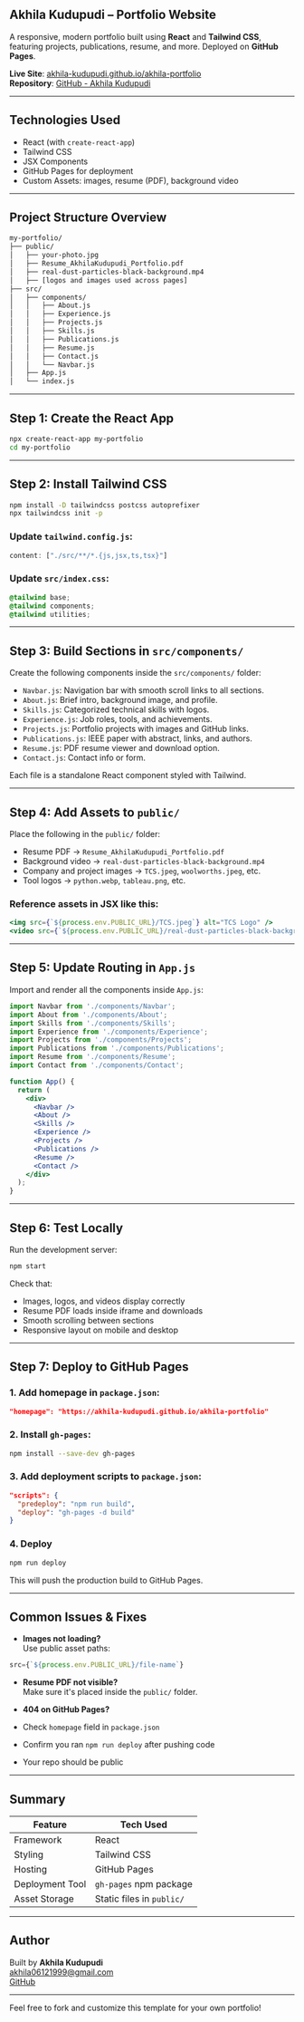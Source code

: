 

## Akhila Kudupudi – Portfolio Website

A responsive, modern portfolio built using **React** and **Tailwind CSS**, featuring projects, publications, resume, and more. Deployed on **GitHub Pages**.

**Live Site**: [akhila-kudupudi.github.io/akhila-portfolio](https://akhila-kudupudi.github.io/akhila-portfolio)  
**Repository**: [GitHub - Akhila Kudupudi](https://github.com/Akhila-kudupudi/akhila-portfolio)

---

##  Technologies Used

- React (with `create-react-app`)
- Tailwind CSS
- JSX Components
- GitHub Pages for deployment
- Custom Assets: images, resume (PDF), background video

---

## Project Structure Overview
```bash
my-portfolio/
├── public/
│   ├── your-photo.jpg
│   ├── Resume_AkhilaKudupudi_Portfolio.pdf
│   ├── real-dust-particles-black-background.mp4
│   ├── [logos and images used across pages]
├── src/
│   ├── components/
│   │   ├── About.js
│   │   ├── Experience.js
│   │   ├── Projects.js
│   │   ├── Skills.js
│   │   ├── Publications.js
│   │   ├── Resume.js
│   │   ├── Contact.js
│   │   └── Navbar.js
│   ├── App.js
│   └── index.js
```

---


##  Step 1: Create the React App

```bash
npx create-react-app my-portfolio
cd my-portfolio
```

---

## Step 2: Install Tailwind CSS

```bash
npm install -D tailwindcss postcss autoprefixer
npx tailwindcss init -p
```

### Update `tailwind.config.js`:

```js
content: ["./src/**/*.{js,jsx,ts,tsx}"]
```

### Update `src/index.css`:

```css
@tailwind base;
@tailwind components;
@tailwind utilities;
```

---

## Step 3: Build Sections in `src/components/`

Create the following components inside the `src/components/` folder:

- `Navbar.js`: Navigation bar with smooth scroll links to all sections.
- `About.js`: Brief intro, background image, and profile.
- `Skills.js`: Categorized technical skills with logos.
- `Experience.js`: Job roles, tools, and achievements.
- `Projects.js`: Portfolio projects with images and GitHub links.
- `Publications.js`: IEEE paper with abstract, links, and authors.
- `Resume.js`: PDF resume viewer and download option.
- `Contact.js`: Contact info or form.

Each file is a standalone React component styled with Tailwind.

---

## Step 4: Add Assets to `public/`

Place the following in the `public/` folder:

- Resume PDF → `Resume_AkhilaKudupudi_Portfolio.pdf`
- Background video → `real-dust-particles-black-background.mp4`
- Company and project images → `TCS.jpeg`, `woolworths.jpeg`, etc.
- Tool logos → `python.webp`, `tableau.png`, etc.

### Reference assets in JSX like this:

```jsx
<img src={`${process.env.PUBLIC_URL}/TCS.jpeg`} alt="TCS Logo" />
<video src={`${process.env.PUBLIC_URL}/real-dust-particles-black-background.mp4`} autoPlay loop muted />
```

---

## Step 5: Update Routing in `App.js`

Import and render all the components inside `App.js`:

```jsx
import Navbar from './components/Navbar';
import About from './components/About';
import Skills from './components/Skills';
import Experience from './components/Experience';
import Projects from './components/Projects';
import Publications from './components/Publications';
import Resume from './components/Resume';
import Contact from './components/Contact';

function App() {
  return (
    <div>
      <Navbar />
      <About />
      <Skills />
      <Experience />
      <Projects />
      <Publications />
      <Resume />
      <Contact />
    </div>
  );
}
```

---

## Step 6: Test Locally

Run the development server:

```bash
npm start
```

Check that:

- Images, logos, and videos display correctly
- Resume PDF loads inside iframe and downloads
- Smooth scrolling between sections
- Responsive layout on mobile and desktop

---

## Step 7: Deploy to GitHub Pages

### 1. Add homepage in `package.json`:

```json
"homepage": "https://akhila-kudupudi.github.io/akhila-portfolio"
```

### 2. Install `gh-pages`:

```bash
npm install --save-dev gh-pages
```

### 3. Add deployment scripts to `package.json`:

```json
"scripts": {
  "predeploy": "npm run build",
  "deploy": "gh-pages -d build"
}
```

### 4. Deploy 

```bash
npm run deploy
```

This will push the production build to GitHub Pages.

---

## Common Issues & Fixes

-  **Images not loading?**  
  Use public asset paths:
  ```jsx
  src={`${process.env.PUBLIC_URL}/file-name`}
  ```

-  **Resume PDF not visible?**  
  Make sure it's placed inside the `public/` folder.

-  **404 on GitHub Pages?**  
  - Check `homepage` field in `package.json`
  - Confirm you ran `npm run deploy` after pushing code
  - Your repo should be public

---

##  Summary

| Feature         | Tech Used              |
|----------------|------------------------|
| Framework       | React                  |
| Styling         | Tailwind CSS           |
| Hosting         | GitHub Pages           |
| Deployment Tool | `gh-pages` npm package |
| Asset Storage   | Static files in `public/` |

---

##  Author

 Built by **Akhila Kudupudi**  
 akhila06121999@gmail.com  
 [GitHub](https://github.com/Akhila-kudupudi)

---

Feel free to fork and customize this template for your own portfolio!
